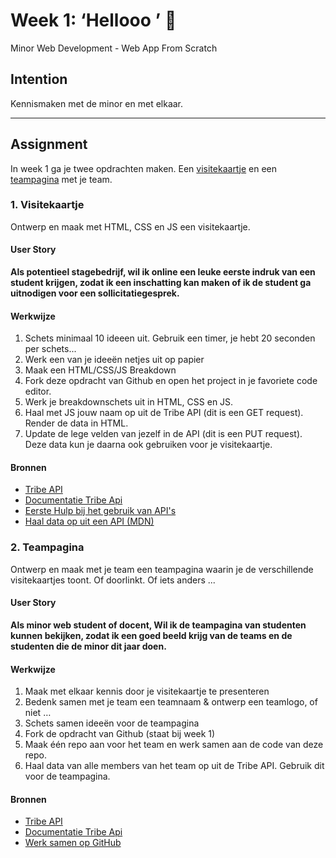 # Week 1: ‘Hellooo ’ 🤸

Minor Web Development - Web App From Scratch

## Intention

Kennismaken met de minor en met elkaar.

---  

## Assignment

In week 1 ga je twee opdrachten maken. Een [visitekaartje](#1-visitekaartje) en een [teampagina](#2-teampagina) met je team. 


### 1. Visitekaartje

Ontwerp en maak met HTML, CSS en JS een visitekaartje.


#### User Story

**Als potentieel stagebedrijf,
wil ik online een leuke eerste indruk van een student krijgen,
zodat ik een inschatting kan maken of ik de student ga uitnodigen voor een sollicitatiegesprek.**


#### Werkwijze

1. Schets minimaal 10 ideeen uit. Gebruik een timer, je hebt 20 seconden per schets...
2. Werk een van je ideeën netjes uit op papier
3. Maak een HTML/CSS/JS Breakdown 
4. Fork deze opdracht van Github en open het project in je favoriete code editor.
5. Werk je breakdownschets uit in HTML, CSS en JS.
6. Haal met JS jouw naam op uit de Tribe API (dit is een GET request). Render de data in HTML.
7. Update de lege velden van jezelf in de API (dit is een PUT request). Deze data kun je daarna ook gebruiken voor je visitekaartje.

#### Bronnen

- [Tribe API](https://github.com/fdnd-apis/tribe)
- [Documentatie Tribe Api](https://redocly.github.io/redoc/?url=https://tribe.api.fdnd.nl/v1)
- [Eerste Hulp bij het gebruik van API's](https://cmda-minor-web.github.io/kickoff-2021/eerste-hulp-bij-het-gebruik-van-apis.pdf)
- [Haal data op uit een API (MDN)](https://developer.mozilla.org/en-US/docs/Learn/JavaScript/Client-side_web_APIs/Fetching_data)


### 2. Teampagina

Ontwerp en maak met je team een teampagina waarin je de verschillende visitekaartjes toont. Of doorlinkt. Of iets anders ...


#### User Story

**Als minor web student of docent,
Wil ik de teampagina van studenten kunnen bekijken,
zodat ik een goed beeld krijg van de teams en de studenten die de minor dit jaar doen.**


#### Werkwijze

1. Maak met elkaar kennis door je visitekaartje te presenteren
2. Bedenk samen met je team een teamnaam & ontwerp een teamlogo, of niet …
3. Schets samen ideeën voor de teampagina
4. Fork de opdracht van Github (staat bij week 1) 
5. Maak één repo aan voor het team en werk samen aan de code van deze repo.
6. Haal data van alle members van het team op uit de Tribe API. Gebruik dit voor de teampagina.

#### Bronnen

- [Tribe API](https://github.com/fdnd-apis/tribe)
- [Documentatie Tribe Api](https://redocly.github.io/redoc/?url=https://tribe.api.fdnd.nl/v1)
- [Werk samen op GitHub](https://github.com/udit-001/Collaboration-For-Beginners)




